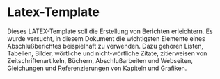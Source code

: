 # Latex-Template
Dieses LATEX-Template soll die Erstellung von Berichten erleichtern. Es wurde versucht, in diesem Dokument die wichtigsten Elemente eines Abschlußberichtes beispielhaft zu verwenden. Dazu gehören Listen, Tabellen, Bilder, wörtliche und nicht-wörtliche Zitate, zitierweisen von Zeitschriftenartikeln, Büchern, Abschlußarbeiten und Webseiten, Gleichungen und Referenzierungen von Kapiteln und Grafiken.
